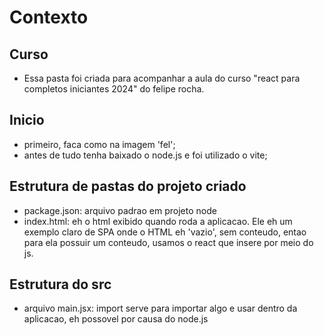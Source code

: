 # Contexto

## Curso
- Essa pasta foi criada para acompanhar a aula do curso "react para completos iniciantes 2024" do felipe rocha.

## Inicio
- primeiro, faca como na imagem 'fel';
- antes de tudo tenha baixado o node.js e foi utilizado o vite;

## Estrutura de pastas do projeto criado
- package.json: arquivo padrao em projeto node
- index.html: eh o html exibido quando roda a aplicacao. Ele eh um exemplo claro de SPA onde o HTML eh 'vazio', sem conteudo, entao para ela possuir um conteudo, usamos o react que insere por meio do js.

## Estrutura do src
- arquivo main.jsx: import serve para importar algo e usar dentro da aplicacao, eh possovel por causa do node.js    
